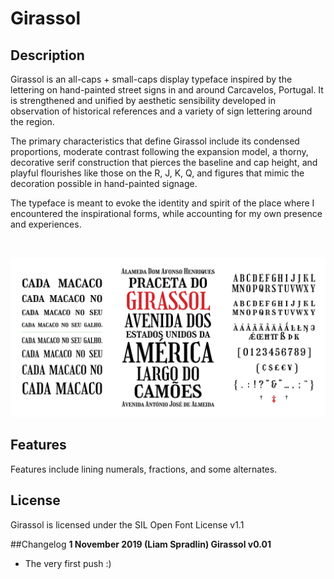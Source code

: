 # Girassol

## Description
Girassol is an all-caps + small-caps display typeface inspired by the lettering on hand-painted street signs in and around
Carcavelos, Portugal. It is strengthened and unified by aesthetic sensibility developed in
observation of historical references and a variety of sign lettering around the region.

The primary characteristics that define Girassol include its condensed proportions, moderate
contrast following the expansion model, a thorny, decorative serif construction that pierces the
baseline and cap height, and playful flourishes like those on the R, J, K, Q, and figures that mimic the
decoration possible in hand-painted signage.

The typeface is meant to evoke the identity and spirit of the place where I encountered the
inspirational forms, while accounting for my own presence and experiences.

<br/>

![Type samples](docs/images/Girassol_Samples-01.png)

## Features
Features include lining numerals, fractions, and some alternates.

## License
Girassol is licensed under the SIL Open Font License v1.1

##Changelog
**1 November 2019 (Liam Spradlin) Girassol v0.01**
* The very first push :)